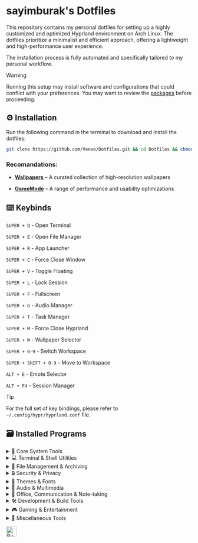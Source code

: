# sayimburak's Dotfiles

This repository contains my personal dotfiles for setting up a highly customized and optimized Hyprland environment on Arch Linux. The dotfiles prioritize a minimalist and efficient approach, offering a lightweight and high-performance user experience.

The installation process is fully automated and specifically tailored to my personal workflow.

> [!WARNING]  
> Running this setup may install software and configurations that could conflict with your preferences. You may want to review the [packages](https://github.com/Venxe/Dotfiles/tree/main/installers) before proceeding.


## ⚙️ Installation

Run the following command in the terminal to download and install the dotfiles:
```bash
git clone https://github.com/Venxe/Dotfiles.git && cd Dotfiles && chmod +x installers/install.sh && ./installers/install.sh
```

### Recomandations:

- [**Wallpapers**](https://github.com/sayimburak/wallpapers) – A curated collection of high-resolution wallpapers

- [**GameMode**](https://github.com/FeralInteractive/gamemode) – A range of performance and usability optimizations


## ⌨️ Keybinds

`SUPER + Q`  - Open Terminal

`SUPER + E`  - Open File Manager

`SUPER + R`  - App Launcher

`SUPER + C`  - Force Close Window

`SUPER + V`  - Toggle Floating

`SUPER + L`  - Lock Session

`SUPER + F`  - Fullscreen

`SUPER + G`  - Audio Manager

`SUPER + T`  - Task Manager

`SUPER + M` - Force Close Hyprland

`SUPER + W`  - Wallpaper Selector

`SUPER + 0-9` - Switch Workspace

`SUPER + SHIFT + 0-9` - Move to Workspace

`ALT + E`  - Emote Selector

`ALT + F4`  - Session Manager

> [!Tip]
> For the full set of key bindings, please refer to `~/.config/hypr/hyprland.conf` file.


## 🗃️ Installed Programs
<details>
<summary>🔧 Core System Tools</summary>

- **pacman-contrib**
- **python-pywal16**
- **python-pywalfox**
- **hypridle**
- **hyprlock**
- **hyprpicker**
- **hyprshot**
- **pyprland**
- **wlogout**
- **waybar**
- **swaync**
- **swww**
- **blueman**
- **bluez**
- **rsync**
- **cmake**
- **meson**
- **brightnessctl**
- **gammastep**
</details>

<details>
<summary>💻 Terminal & Shell Utilities</summary>

- **fish**
- **starship**
- **btop**
- **eza**
- **fd**
- **fastfetch**
- **myfetch**
- **clock-rs-git**
- **asciiquarium**
- **cmatrix**
- **pipes-rs**
- **lolcat**
</details>

<details>
<summary>📁 File Management & Archiving</summary>

- **thunar**
- **gvfs**
- **cpio**
- **xarchiver**
- **7zip**
- **tumbler**
- **libgsf**
- **ffmpegthumbnailer**
</details>

<details>
<summary>🔒 Security & Privacy</summary>

- **bitwarden**
- **qbittorrent**
- **gnome-keyring**
- **com.protonvpn.www**
- **org.torproject.torbrowser-launcher**
- **gnome-network-displays**
</details>

<details>
<summary>🎨 Themes & Fonts</summary>

- **materia-gtk-theme**
- **kora-icon-theme**
- **qogir-icon-theme**
- **ttf-fira-sans**
- **ttf-firacode-nerd**
- **nwg-look**
</details>

<details>
<summary>🎵 Audio & Multimedia</summary>

- **pulsemixer**
- **easyeffects**
- **calf**
- **mpv**
- **cava**
- **lsp-plugins**
- **gst-plugins-bad**
- **obs-studio**
</details>

<details>
<summary>📄 Office, Communication & Note-taking</summary>

- **libreoffice-fresh**
- **thunderbird**
- **obsidian**
- **dev.krtirtho.Flemozi**
- **io.github.halfmexican.Mingle**
</details>

<details>
<summary>🛠️ Development & Build Tools</summary>

- **neovim**
- **code**
- **io.github.shiftey.Desktop**
</details>

<details>
<summary>🎮 Gaming & Entertainment</summary>

- **discord**
- **spotify**
- **ncspot**
- **bastet**
- **lutris**
- **com.heroicgameslauncher.hgl**
- **com.vysp3r.ProtonPlus**
</details>

<details>
<summary>🔗 Miscellaneous Tools</summary>

- **bleachbit**
- **flatpak**
- **com.github.tchx84.Flatseal**
- **io.github.flattool.Warehouse**
- **io.github.Qalculate**
- **org.localsend.localsend_app**
- **com.rustdesk.RustDesk**
</details>

</details>

<a href="https://www.buymeacoffee.com/sayimburak" target="_blank"><img src="https://cdn.buymeacoffee.com/buttons/v2/default-yellow.png" alt="Buy Me A Coffee" style="height: 28px !important;" ></a>
